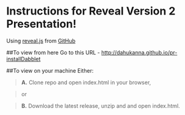 # Instructions for Reveal Version 2 Presentation!
Using [reveal.js](http://lab.hakim.se/reveal-js) from [GitHub](https://github.com/hakimel/reveal.js/)

##To view from here
Go to this URL - http://dahukanna.github.io/pr-installDabblet

##To view on your machine
Either:
> **A.** Clone repo and open index.html in your browser,

> or

> **B.** Download the latest release, unzip and and open index.html.
